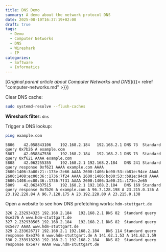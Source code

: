 ```yaml
---
title: DNS Demo
summary: A demo about the network protocol DNS
date: 2025-08-10T16:37:19+02:00
draft: true
tags:
  - Demo
  - Computer Networks
  - DNS
  - Wireshark
  - IP
categories:
  - Software
  - Informatics
---
```


[*Original parent article about Computer Networks and DNS*]({{< relref "computer-networks.md" >}})

Clear DNS cache:

```sh
sudo systemd-resolve --flush-caches
```

**Wireshark filter:** `dns`

Trigger a DNS lookup:

```sh
ping example.com
```

```text
5806	42.058843106	192.168.2.184	192.168.2.1	DNS	73	Standard query 0x7b26 A example.com
5807	42.058847536	192.168.2.184	192.168.2.1	DNS	73	Standard query 0xf621 AAAA example.com
5808	42.062255355	192.168.2.1	192.168.2.184	DNS	241	Standard query response 0xf621 AAAA example.com AAAA 2600:1406:3a00:21::173e:2e66 AAAA 2600:1406:bc00:53::b81e:94ce AAAA 2600:1408:ec00:36::1736:7f24 AAAA 2600:1406:bc00:53::b81e:94c8 AAAA 2600:1408:ec00:36::1736:7f31 AAAA 2600:1406:3a00:21::173e:2e65
5809	42.062437515	192.168.2.1	192.168.2.184	DNS	169	Standard query response 0x7b26 A example.com A 96.7.128.198 A 23.215.0.136 A 23.192.228.84 A 96.7.128.175 A 23.192.228.80 A 23.215.0.138
```

Open a website to see how DNS prefetching works: `hdm-stuttgart.de`

```text
326	2.232934325	192.168.2.184	192.168.2.1	DNS	82	Standard query 0xe376 A www.hdm-stuttgart.de
327	2.232938505	192.168.2.184	192.168.2.1	DNS	82	Standard query 0x5e77 AAAA www.hdm-stuttgart.de
329	2.233626717	192.168.2.1	192.168.2.184	DNS	114	Standard query response 0xe376 A www.hdm-stuttgart.de A 141.62.1.53 A 141.62.1.59
330	2.233918238	192.168.2.1	192.168.2.184	DNS	82	Standard query response 0x5e77 AAAA www.hdm-stuttgart.de
```
